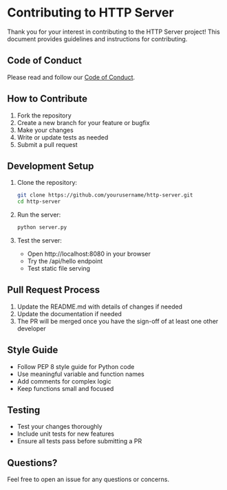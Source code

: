 # Contributing to HTTP Server

Thank you for your interest in contributing to the HTTP Server project! This document provides guidelines and instructions for contributing.

## Code of Conduct

Please read and follow our [Code of Conduct](CODE_OF_CONDUCT.md).

## How to Contribute

1. Fork the repository
2. Create a new branch for your feature or bugfix
3. Make your changes
4. Write or update tests as needed
5. Submit a pull request

## Development Setup

1. Clone the repository:
   ```bash
   git clone https://github.com/yourusername/http-server.git
   cd http-server
   ```

2. Run the server:
   ```bash
   python server.py
   ```

3. Test the server:
   - Open http://localhost:8080 in your browser
   - Try the /api/hello endpoint
   - Test static file serving

## Pull Request Process

1. Update the README.md with details of changes if needed
2. Update the documentation if needed
3. The PR will be merged once you have the sign-off of at least one other developer

## Style Guide

- Follow PEP 8 style guide for Python code
- Use meaningful variable and function names
- Add comments for complex logic
- Keep functions small and focused

## Testing

- Test your changes thoroughly
- Include unit tests for new features
- Ensure all tests pass before submitting a PR

## Questions?

Feel free to open an issue for any questions or concerns. 